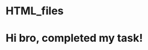 # HTML_files
<!DOCTYPE html>
<html>
<head>
    <title>Welcome</title>
</head>
<body>
    <h1>Hi bro, completed my task!</h1>
</body>
</html>
